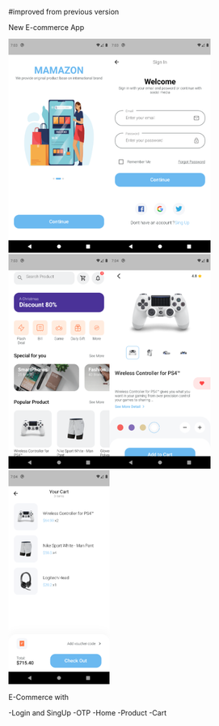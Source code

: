 #improved from previous version

New E-commerce App

<img src="https://github.com/tonyhart7/ecommerce_improved/blob/main/mamazon1.png" alt="drawing" width="200"/><img src="https://github.com/tonyhart7/ecommerce_improved/blob/main/mamazon2.png" alt="drawing" width="200"/><img src="https://github.com/tonyhart7/ecommerce_improved/blob/main/mamazon3.png" alt="drawing" width="200"/><img src="https://github.com/tonyhart7/ecommerce_improved/blob/main/mamazon4.png" alt="drawing" width="200"/><img src="https://github.com/tonyhart7/ecommerce_improved/blob/main/mamazon5.png" alt="drawing" width="200"/>


E-Commerce with 

-Login and SingUp
-OTP
-Home 
-Product
-Cart
